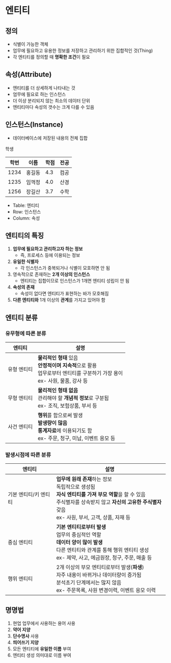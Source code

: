 # 엔티티

## 정의

- 식별이 가능한 객체
- 업무에 필요하고 유용한 정보를 저장하고 관리하기 위한 집합적인 것(Thing)
- 각 엔티티를 정의할 때 **명확한 조건**이 필요

## 속성(Attribute)

- 엔티티를 더 상세하게 나타내는 것
- 엄무에 필요로 하는 인스턴스
- 더 이상 분리되지 않는 최소의 데이터 단위
- 엔티티마다 속성의 갯수는 크게 다를 수 있음

## 인스턴스(Instance)

- 데이터베이스에 저장된 내용의 전체 집합

<caption>학생</caption>

| 학번 | 이름   | 학점 | 전공 |
| ---- | ------ | ---- | ---- |
| 1234 | 홍길동 | 4.3  | 컴공 |
| 1235 | 임꺽정 | 4.0  | 산경 |
| 1256 | 장길산 | 3.7  | 수학 |

- Table: 엔티티
- Row: 인스턴스
- Column: 속성



## 엔티티의 특징

1. **업무에 필요하고 관리하고자 하는 정보**
   - 즉, 프로세스 등에 이용되는 정보
2. **유일한 식별자**
   - 각 인스턴스가 중복되거나 식별이 모호하면 안 됨
3. 영속적으로 존재하는 **2개 이상의 인스턴스**
   - 엔티티는 집합이므로 인스턴스가 1개면 엔티티 성립이 안 됨
4. **속성의 존재**
   - 속성이 없다면 엔티티가 표현하는 바가 모호해짐
5. **다른 엔티티와** 1개 이상의 **관계**를 가지고 있어야 함



## 엔티티 분류

### 유무형에 따른 분류

| 엔티티      | 설명                                                         |
| ----------- | ------------------------------------------------------------ |
| 유형 엔티티 | **물리적인 형태** 있음<br />**안정적이며 지속적**으로 활용<br />업무로부터 엔티티를 구분하기 가장 용이<br />ex- 사원, 물품, 강사 등 |
| 무형 엔티티 | **물리적인 형태 없음**<br />관리해야 할 **개념적 정보**로 구분됨<br />ex- 조직, 보험상품, 부서 등 |
| 사건 엔티티 | **행위**를 함으로써 발생<br />**발생량이 많음**<br />**통계자료**에 이용되기도 함<br />ex- 주문, 청구, 미납, 이벤트 응모 등 |

### 발생시점에 따른 분류

| 엔티티                | 설명                                                         |
| --------------------- | ------------------------------------------------------------ |
| 기본 엔티티/키 엔티티 | **업무에 원래 존재**하는 정보<br />독립적으로 생성됨<br />**자식 엔티티를 가져 부모 역할**을 할 수 있음<br />주식별자를 상속받지 않고 **자신의 고유한 주식별자** 갖음<br />ex- 사원, 부서, 고객, 상품, 자재 등 |
| 중심 엔티티           | **기본 엔티티로부터 발생**<br />업무의 중심적인 역할<br />**데이터 양이 많이 발생**<br />다른 엔티티와 관계를 통해 행위 엔티티 생성<br />ex- 제약, 사고, 에금원장, 청구, 주문, 매출 등 |
| 행위 엔티티           | 2개 이상의 부모 엔티티로부터 발생(**파생**)<br />자주 내용이 바뀌거나 데이터량이 증가됨<br />분석초기 단계에서는 많지 않음<br />ex- 주문목록, 사원 변경이력, 이벤트 응모 이력 |



## 명명법

1. 현업 업무에서 사용하는 용어 사용
2. **약어 지양**
3. **단수명사** 사용
4. **띄어쓰기 지양**
5. 모든 엔티티에 **유일한 이름** 부여
6. 엔티티 생성 의미대로 이름 부여